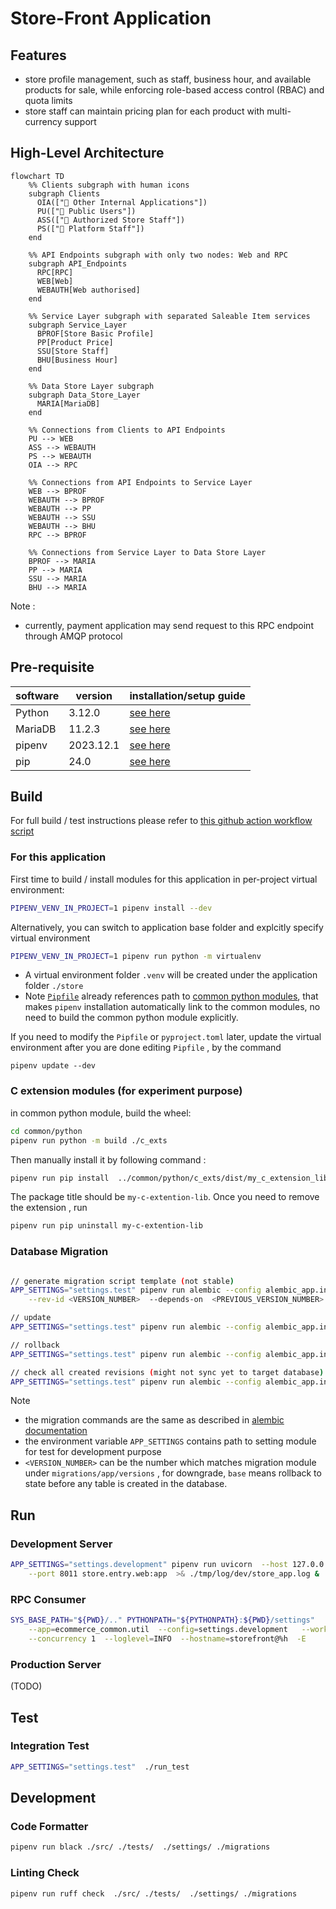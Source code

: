 # Store-Front Application
## Features
- store profile management, such as staff, business hour, and available products for sale, while enforcing role-based access control (RBAC) and quota limits
- store staff can maintain pricing plan for each product with multi-currency support

## High-Level Architecture

```mermaid
flowchart TD
    %% Clients subgraph with human icons
    subgraph Clients
      OIA(["👤 Other Internal Applications"])
      PU(["👤 Public Users"])
      ASS(["👤 Authorized Store Staff"])
      PS(["👤 Platform Staff"])
    end

    %% API Endpoints subgraph with only two nodes: Web and RPC
    subgraph API_Endpoints
      RPC[RPC]
      WEB[Web]
      WEBAUTH[Web authorised]
    end

    %% Service Layer subgraph with separated Saleable Item services
    subgraph Service_Layer
      BPROF[Store Basic Profile]
      PP[Product Price]
      SSU[Store Staff]
      BHU[Business Hour]
    end

    %% Data Store Layer subgraph
    subgraph Data_Store_Layer
      MARIA[MariaDB]
    end

    %% Connections from Clients to API Endpoints
    PU --> WEB
    ASS --> WEBAUTH
    PS --> WEBAUTH
    OIA --> RPC

    %% Connections from API Endpoints to Service Layer
    WEB --> BPROF
    WEBAUTH --> BPROF
    WEBAUTH --> PP
    WEBAUTH --> SSU
    WEBAUTH --> BHU
    RPC --> BPROF

    %% Connections from Service Layer to Data Store Layer
    BPROF --> MARIA
    PP --> MARIA
    SSU --> MARIA
    BHU --> MARIA
```

Note :
- currently, payment application may send request to this RPC endpoint through AMQP protocol

## Pre-requisite
| software | version | installation/setup guide |
|-----|-----|-----|
|Python | 3.12.0 | [see here](https://github.com/metalalive/EnvToolSetupJunkBox/blob/master/build_python_from_source.md) |
|MariaDB| 11.2.3 | [see here](https://github.com/metalalive/EnvToolSetupJunkBox/blob/master/mariaDB/) |
|pipenv | 2023.12.1 | [see here](https://pip.pypa.io/en/stable/) |
|pip| 24.0 | [see here](https://pip.pypa.io/en/stable/) |

## Build
For full build / test instructions please refer to [this github action workflow script](../../.github/workflows/storefront-ci.yaml)
### For this application
First time to build / install modules for this application in per-project virtual environment:
```bash
PIPENV_VENV_IN_PROJECT=1 pipenv install --dev
```
Alternatively, you can switch to application base folder and explcitly specify virtual environment
```bash
PIPENV_VENV_IN_PROJECT=1 pipenv run python -m virtualenv
```

- A virtual environment folder `.venv` will be created under the application folder `./store`
- Note [`Pipfile`](./Pipfile) already references path to [common python modules](../common/python), that makes `pipenv` installation automatically link to the common modules, no need to build the common python module explicitly.

If you need to modify the `Pipfile` or `pyproject.toml` later, update the virtual environment after you are done editing `Pipfile` , by the command
```shell
pipenv update --dev
```

### C extension modules (for experiment purpose)
in common python module, build the wheel:
```bash
cd common/python
pipenv run python -m build ./c_exts
```
Then manually install it by following command :
```bash
pipenv run pip install  ../common/python/c_exts/dist/my_c_extension_lib-xxxxx.whl
```

The package title should be `my-c-extention-lib`. Once you need to remove the extension , run
```bash
pipenv run pip uninstall my-c-extention-lib
```

### Database Migration
```bash

// generate migration script template (not stable)
APP_SETTINGS="settings.test" pipenv run alembic --config alembic_app.ini  revision --autogenerate \
    --rev-id <VERSION_NUMBER>  --depends-on  <PREVIOUS_VERSION_NUMBER>  -m "whatever_message"

// update
APP_SETTINGS="settings.test" pipenv run alembic --config alembic_app.ini upgrade  <VERSION_NUMBER>

// rollback
APP_SETTINGS="settings.test" pipenv run alembic --config alembic_app.ini downgrade  <VERSION_NUMBER>

// check all created revisions (might not sync yet to target database)
APP_SETTINGS="settings.test" pipenv run alembic --config alembic_app.ini history
```

Note
- the migration commands are the same as described in [alembic documentation](https://alembic.sqlalchemy.org/en/latest/tutorial.html)
- the environment variable `APP_SETTINGS` contains path to setting module for test for development purpose
- `<VERSION_NUMBER>` can be the number which matches migration module under `migrations/app/versions` , for downgrade, `base` means rollback to state before any table is created in the database.


## Run
### Development Server
```bash
APP_SETTINGS="settings.development" pipenv run uvicorn  --host 127.0.0.1 \
    --port 8011 store.entry.web:app  >& ./tmp/log/dev/store_app.log &
```

### RPC Consumer
```bash
SYS_BASE_PATH="${PWD}/.." PYTHONPATH="${PYTHONPATH}:${PWD}/settings"   pipenv run celery \
    --app=ecommerce_common.util  --config=settings.development   --workdir ./src  worker \
    --concurrency 1  --loglevel=INFO  --hostname=storefront@%h  -E
```

### Production Server
(TODO)

## Test
### Integration Test
```bash
APP_SETTINGS="settings.test"  ./run_test
```

## Development
### Code Formatter
```bash
pipenv run black ./src/ ./tests/  ./settings/ ./migrations
```

### Linting Check
```bash
pipenv run ruff check  ./src/ ./tests/  ./settings/ ./migrations
```

